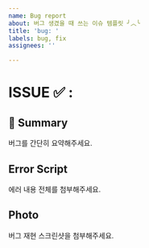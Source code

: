 ```yaml
---
name: Bug report
about: 버그 생겼을 때 쓰는 이슈 템플릿 ╯︿╰
title: 'bug: '
labels: bug, fix
assignees: ''

---
```


# ISSUE ✅ :

## 📖 Summary

버그를 간단히 요약해주세요.

## Error Script

에러 내용 전체를 첨부해주세요.

## Photo

버그 재현 스크린샷을 첨부해주세요.
